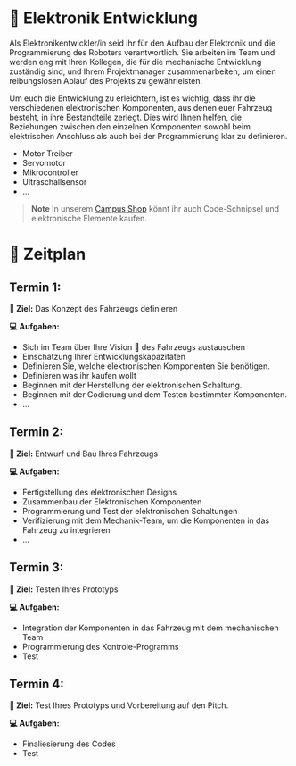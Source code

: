 # :electric_plug: Elektronik Entwicklung 

Als Elektronikentwickler/in seid ihr für den Aufbau der Elektronik und die Programmierung des Roboters verantwortlich. 
Sie arbeiten im Team und werden eng mit Ihren Kollegen, die für die mechanische Entwicklung zuständig sind, und Ihrem Projektmanager zusammenarbeiten, um einen reibungslosen Ablauf des Projekts zu gewährleisten.

Um euch die Entwicklung zu erleichtern, ist es wichtig, dass ihr die verschiedenen elektronischen Komponenten, aus denen euer Fahrzeug besteht, in ihre Bestandteile zerlegt. 
Dies wird Ihnen helfen, die Beziehungen zwischen den einzelnen Komponenten sowohl beim elektrischen Anschluss als auch bei der Programmierung klar zu definieren.

- Motor Treiber
- Servomotor
- Mikrocontroller
- Ultraschallsensor
- ...

> **Note**
> In unserem [Campus Shop](/Campus%20Shop/README.md) könnt ihr auch Code-Schnipsel und elektronische Elemente kaufen. 

# :date: Zeitplan

## Termin 1:
**:dart: Ziel:** Das Konzept des Fahrzeugs definieren

**:computer: Aufgaben:**
- Sich im Team über Ihre Vision :telescope: des Fahrzeugs austauschen
- Einschätzung Ihrer Entwicklungskapazitäten
- Definieren Sie, welche elektronischen Komponenten Sie benötigen.
- Definieren was ihr kaufen wollt 
- Beginnen mit der Herstellung der elektronischen Schaltung.
- Beginnen mit der Codierung und dem Testen bestimmter Komponenten.  
- ...

## Termin 2:
**:dart: Ziel:** Entwurf und Bau Ihres Fahrzeugs

**:computer: Aufgaben:**
- Fertigstellung des elektronischen Designs
- Zusammenbau der Elektronischen Komponenten
- Programmierung und Test der elektronischen Schaltungen
- Verifizierung mit dem Mechanik-Team, um die Komponenten in das Fahrzeug zu integrieren
- ...

## Termin 3:
**:dart: Ziel:** Testen Ihres Prototyps

**:computer: Aufgaben:**
- Integration der Komponenten in das Fahrzeug mit dem mechanischen Team
- Programmierung des Kontrole-Programms
- Test

## Termin 4:
**:dart: Ziel:** Test Ihres Prototyps und Vorbereitung auf den Pitch.

**:computer: Aufgaben:**
- Finaliesierung des Codes 
- Test


